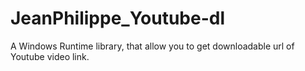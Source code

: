 # JeanPhilippe_Youtube-dl
A Windows Runtime library, that allow you to get downloadable url of Youtube video link.
